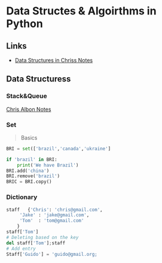 # Data Structes & Algoirthms in Python

## Links

- [Data Structures in Chriss Notes](https://chrisalbon.com/code/python/basics/data_structure_basics/)

## Data Structuress 

### Stack&Queue

[Chris Albon Notes](http://localhost/ChrisNotes/python/basics/queues_and_stacks/)

### Set

> Basics

```python	
BRI = set(['brazil','canada','ukraine']

if 'brazil' in BRI:
	print('We have Brazil')
BRI.add('china')
BRI.remove('brazil')
BRIC = BRI.copy()
```

### Dictionary

```python
staff	{'Chris': 'chris@gmail.com',
	 'Jake' : 'jake@gmail.com',
	 'Tom'  : 'tom@gmail.com'
	}
staff['Tom']
# Deleting based on the key
del staff['Tom'];staff 
# Add entry 
Staff['Guido'] = 'guido@gmail.org;
```


